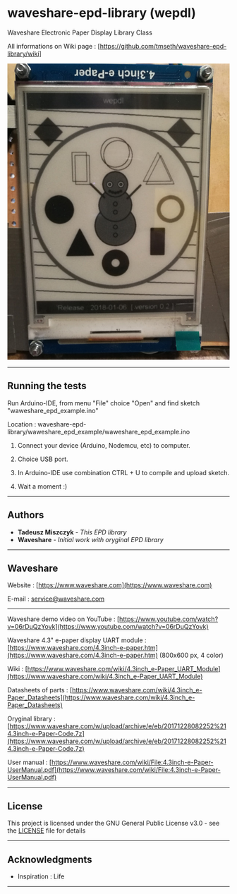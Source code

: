 # waveshare-epd-library (wepdl)

Waveshare Electronic Paper Display Library Class


All informations on Wiki page : [https://github.com/tmseth/waveshare-epd-library/wiki]


<img src="wepdl_screen.jpg" />

---

## Running the tests

Run Arduino-IDE, from menu "File" choice "Open" and find sketch "waweshare_epd_example.ino"

Location : waveshare-epd-library/waweshare_epd_example/waweshare_epd_example.ino

1) Connect your device (Arduino, Nodemcu, etc) to computer.

2) Choice USB port.

3) In Arduino-IDE use combination CTRL + U to compile and upload sketch.

4) Wait a moment :)

---

## Authors

* **Tadeusz Miszczyk** - *This EPD library*
* **Waveshare** - *Initial work with oryginal EPD library*

---

## Waveshare

Website : [https://www.waveshare.com](https://www.waveshare.com)

E-mail : [service@waveshare.com](mailto:service@waveshare.com)

---

Waveshare demo video on YouTube : [https://www.youtube.com/watch?v=06rDuQzYovk](https://www.youtube.com/watch?v=06rDuQzYovk)

Waveshare 4.3" e-paper display UART module : [https://www.waveshare.com/4.3inch-e-paper.htm](https://www.waveshare.com/4.3inch-e-paper.htm) (800x600 px, 4 color)

Wiki :  [https://www.waveshare.com/wiki/4.3inch_e-Paper_UART_Module](https://www.waveshare.com/wiki/4.3inch_e-Paper_UART_Module)

Datasheets of parts : [https://www.waveshare.com/wiki/4.3inch_e-Paper_Datasheets](https://www.waveshare.com/wiki/4.3inch_e-Paper_Datasheets)

Oryginal library : [https://www.waveshare.com/w/upload/archive/e/eb/20171228082252%214.3inch-e-Paper-Code.7z](https://www.waveshare.com/w/upload/archive/e/eb/20171228082252%214.3inch-e-Paper-Code.7z)

User manual : [https://www.waveshare.com/wiki/File:4.3inch-e-Paper-UserManual.pdf](https://www.waveshare.com/wiki/File:4.3inch-e-Paper-UserManual.pdf)

---

## License

This project is licensed under the GNU General Public License v3.0 - see the [LICENSE](LICENSE) file for details

---

## Acknowledgments

* Inspiration : Life

---
